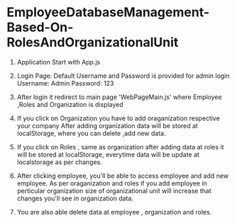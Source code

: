 # EmployeeDatabaseManagement-Based-On-RolesAndOrganizationalUnit

1. Application Start with App.js

2. Login Page: Default Username and Password is provided for admin login
    Username: Admin 
    Password: 123

3. After login it redirect to main page 'WebPageMain.js'
    where Employee ,Roles and Organization is displayed

4. If you click on Organization you have to add oraganization respective your company
    After adding organization data will be stored at localStorage, where you can delete ,add new data.

5. If you click on Roles , same as organization after adding data at roles it will be stored at localStorage, everytime data will be update at localstorage as per changes.

6. After clicking employee, you'll be able to access employee and add new employee. As per oraganization and roles if you add employee in perticular organization size of organizational unit will increase that changes you'll see in organization data.

7. You are also able delete data at employee , organization and roles.
